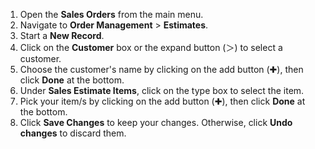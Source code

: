 
1. Open the **Sales Orders** from the main menu. 
2. Navigate to **Order Management** > **Estimates**.
3. Start a **New Record**.
4. Click on the **Customer** box or the expand button (＞) to select a customer.
5. Choose the customer's name by clicking on the add button (✚), then click **Done** at the bottom. 
6. Under **Sales Estimate Items**, click on the type box to select the item.
7. Pick your item/s by clicking on the add button (✚), then click **Done** at the bottom.
8. Click **Save Changes** to keep your changes. Otherwise, click **Undo changes** to discard them. 